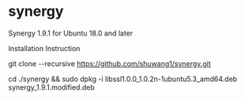 # synergy

Synergy 1.9.1 for Ubuntu 18.0 and later

Installation Instruction

git clone --recursive https://github.com/shuwang1/synergy.git

cd ./synergy && sudo dpkg -i libssl1.0.0_1.0.2n-1ubuntu5.3_amd64.deb  synergy_1.9.1.modified.deb



